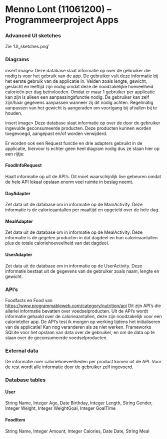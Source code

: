 # Menno Lont (11061200) – Programmeerproject Apps

### Advanced UI sketches
Zie ‘UI_sketches.png’

### Diagrams
 
insert image>
Deze database slaat informatie op over de gebruiker die nodig is voor het gebruik van de app. De gebruiker vult deze informatie bij het eerste gebruik van de applicatie in. Velden zoals lengte, gewicht, geslacht en leeftijd zijn nodig omdat deze de noodzakelijke hoeveelheid calorieën per dag beïnvloeden. Omdat er maar 1 gebruiker per applicatie kan zijn is alleen een aanpassingsfunctie nodig. De gebruiker kan zelf zijn/haar gegevens aanpassen wanneer zij dit nodig achten. Regelmatig aanpassen van het gewicht is aangeraden om voortgang bij afvallen bij te houden.

insert image>
Deze database slaat informatie op over de door de gebruiker ingevulde geconsumeerde producten. Deze producten kunnen worden toegevoegd, aangepast en/of worden verwijderd. 

Er worden ook een Request functie en drie adapters gebruikt in de applicatie, hiervoor is echter geen heel diagram nodig dus ze staan hier op een rijtje:

#### FoodInfoRequest
Haalt informatie op uit de API’s. Dit moet waarschijnlijk live gebeuren omdat de hele API lokaal opslaan enorm veel ruimte in beslag neemt.
#### DayAdapter
Zet data uit de database om in informatie op de MainActivity. Deze informatie is de calorieaantallen per maaltijd en opgeteld over de hele dag.
#### MealAdapter
Zet data uit de database om in informatie op de MealActivity. Deze informatie is de gegeten producten in dat dagdeel en hun calorieaantallen plus de totale caloriehoeveelheid van dat dagdeel. 
#### UserAdapter
Zet data uit de database om in informatie op de UserActivity. Deze informatie bestaat uit de gegevens van de gebruiker zoals naam, lengte en gewicht.

### API’s
Foodfacts en Food van https://www.programmableweb.com/category/nutrition/api
Dit zijn API’s die allerlei informatie bevatten over voedselproducten. Uit de API’s wordt informatie gehaald over de calorieaantallen, deze zijn noodzakelijk voor een calorieteller app. De API’s test ik morgen op werking tijdens het initialiseren van de applicatie! Kan nog veranderen als ze niet werken.
Frameworks
SQLite voor het opslaan van data over de gebruiker, en om de data op te slaan over de geconsumeerde voedselproducten.

### External data
De informatie over caloriehoeveelheden per product komen uit de API. Voor de rest wordt alle informatie door de gebruiker zelf ingevoerd.

### Database tables
#### User
String Name, Integer Age, Date Birthday, Integer Length, String Gender, Integer Weight, Integer WeightGoal, Integer GoalTime

#### FoodItem
String Name, Integer Amount, Integer Calories, Date Date, String Meal
